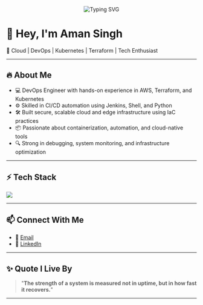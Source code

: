 <p align="center">
  <img src="https://readme-typing-svg.herokuapp.com?font=Fira+Code&size=24&pause=1000&color=FF0000&width=700&lines=Welcome+to+my+GitHub+Profile!;Cloud%2C+DevOps%2C+Terraform%2C+CI-CD%2C+Kubernetes!;" alt="Typing SVG" />
</p>


# 👋 Hey, I'm Aman Singh

🚀 Cloud | DevOps | Kubernetes | Terraform | Tech Enthusiast  

---

## 🔥 About Me
- 💻 DevOps Engineer with hands-on experience in AWS, Terraform, and Kubernetes
- ⚙️ Skilled in CI/CD automation using Jenkins, Shell, and Python
- 🛠️ Built secure, scalable cloud and edge infrastructure using IaC practices
- 📦 Passionate about containerization, automation, and cloud-native tools
- 🔍 Strong in debugging, system monitoring, and infrastructure optimization

---

## ⚡ Tech Stack
<img src="https://skillicons.dev/icons?i=aws,azure,gcp,docker,kubernetes,terraform,linux,githubactions,python,ansible,prometheus,grafana" />


---

## 📫 Connect With Me
- 📧 [Email](mailto:amanadhikariaps@gmail.com)
- 💼 [LinkedIn](www.linkedin.com/in/amansingh881)


---

## ✨ Quote I Live By
> "**The strength of a system is measured not in uptime, but in how fast it recovers.**"

---

<!-- 🐍 Special GitHub Contribution Snake (Optional Fancy Stuff) -->
<!-- ![Snake animation](https://github.com/stacksimplify/stacksimplify/blob/output/github-contribution-grid-snake.svg) -->
